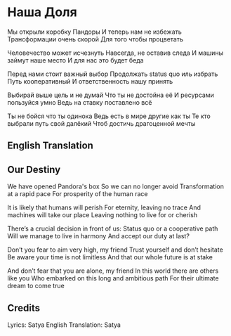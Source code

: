 # Наша Доля

Мы открыли коробку Пандоры
И теперь нам не избежать
Трансформации очень скорой
Для того чтобы процветать

Человечество может исчезнуть
Навсегда, не оставив следа
И машины займут наше место
И для нас это будет беда

Перед нами стоит важный выбор
Продолжать status quo иль избрать
Путь кооперативный
И ответственность нашу принять

Выбирай выше цель и не думай
Что ты не достойна её
И ресурсами пользуйся умно
Ведь на ставку поставлено всё

Ты не бойся что ты одинока
Ведь есть в мире другие как ты
Те кто выбрали путь свой далёкий
Чтоб достичь драгоценной мечты

## English Translation

## Our Destiny

We have opened Pandora's box
So we can no longer avoid
Transformation at a rapid pace
For prosperity of the human race

It is likely that humans will perish
For eternity, leaving no trace
And machines will take our place
Leaving nothing to live for or cherish

There’s a crucial decision in front of us:
Status quo or a cooperative path
Will we manage to live in harmony
And accept our duty at last?

Don’t you fear to aim very high, my friend
Trust yourself and don’t hesitate
Be aware your time is not limitless
And that our whole future is at stake

And don’t fear that you are alone, my friend
In this world there are others like you
Who embarked on this long and ambitious path
For their ultimate dream to come true

## Credits

Lyrics: Satya
English Translation: Satya
